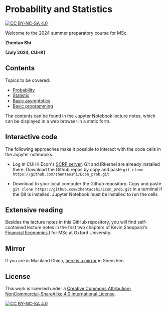 # Probability and Statistics

[![CC BY-NC-SA 4.0][cc-by-nc-sa-shield]][cc-by-nc-sa]

Welcome to the 2024 summer preparatory course for MSc.

**Zhentao Shi**

**(July 2024, CUHK)**



## Contents

<!-- The teaching materials will be edited when the dates approach. -->

Topics to be covered:
* [Probability](https://github.com/zhentaoshi/Econ_prob/LectureNotes/blob/master/01_prob_py.ipynb)
* [Statistic](https://github.com/zhentaoshi/Econ_prob/blob/master/LectureNotes/02_stat_py.ipynb)
* [Basic asymptotics](https://github.com/zhentaoshi/Econ_prob/blob/master/LectureNotes/03_asym_py.ipynb)
* [Basic programming](https://github.com/zhentaoshi/Econ_prob/blob/master/LectureNotes/04_python.ipynb)

The contents can be found in the Jupyter Notebook lecture notes, which can be displayed in a web browser in a static form.

## Interactive code

The following approaches make it possible to interact with the code cells in the Jupyter notebooks.


<!-- 1. Click [![Binder](https://mybinder.org/badge_logo.svg)](https://mybinder.org/v2/gh/zhentaoshi/Econ_prob/HEAD). It may take some time to build the environment. Be patient. Changes cannot be saved by this approach, and thus they will get lost after closing your web browser. -->
* Log in CUHK Econ's [SCRP server](https://scrp-login-2.econ.cuhk.edu.hk/jupyter). Git and IRkernel are already installed there. Download the Github repos by copy and paste `git clone https://github.com/zhentaoshi/Econ_prob.git`
<!-- 3. Install [Docker](https://docs.docker.com/get-docker/). Download the [Docker image](https://hub.docker.com/repository/docker/ztshi/msc_prob_and_stat) for this course by running `docker pull ztshi/msc_prob_and_stat` in a terminal. The GitHub repository is already written in the folder. Run `docker run -p 10000:8888 ztshi/msc_prob_and_stat` in a terminal. A token must be copied to log in to the web browser interface. -->
* Download to your local computer the Github repository. Copy and paste `git clone https://github.com/zhentaoshi/Econ_prob.git` in a terminal if the Git is installed. Jupyter Notebook must be installed to run the cells.


## Extensive reading
Besides the lecture notes in this GitHub repository, you will find self-contained lecture notes in the first two chapters of
Kevin Sheppard's [Financial Economics I](https://www.kevinsheppard.com/teaching/mfe/notes/) for MSc at Oxford University.

<!-- ## Course Page
The [course web page](https://zhentaoshi.github.io/Econ_prob/) is the same as this README file.

QR code for the web page.
![QR code](https://github.com/zhentaoshi/Econ_prob/blob/master/qrcode_pre.png)
 -->
## Mirror

If you are in Mainland China, [here is a mirror](https://gitee.com/ztshi/Econ_prob) in Shenzhen.

## License


This work is licensed under a
[Creative Commons Attribution-NonCommercial-ShareAlike 4.0 International License][cc-by-nc-sa].

[![CC BY-NC-SA 4.0][cc-by-nc-sa-image]][cc-by-nc-sa]

[cc-by-nc-sa]: http://creativecommons.org/licenses/by-nc-sa/4.0/
[cc-by-nc-sa-image]: https://licensebuttons.net/l/by-nc-sa/4.0/88x31.png
[cc-by-nc-sa-shield]: https://img.shields.io/badge/License-CC%20BY--NC--SA%204.0-lightgrey.svg
